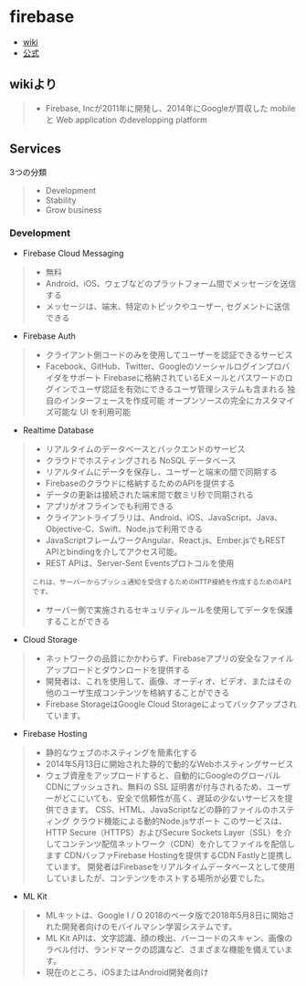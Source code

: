 # firebase

- [wiki](https://en.wikipedia.org/wiki/Firebase)
- [公式](https://firebase.google.com/products/?hl=ja)

## wikiより

> - Firebase, Incが2011年に開発し、2014年にGoogleが買収した
> mobile と Web application のdevelopping platform

## Services

3つの分類
> - Development
> - Stability
> - Grow business

### Development

- Firebase Cloud Messaging

> - 無料
> - Android、iOS、ウェブなどのプラットフォーム間でメッセージを送信する
> - メッセージは、端末、特定のトピックやユーザー, セグメントに送信できる


- Firebase Auth

> - クライアント側コードのみを使用してユーザーを認証できるサービス
> - Facebook、GitHub、Twitter、Googleのソーシャルログインプロバイダをサポート
> Firebaseに格納されているEメールとパスワードのログインでユーザ認証を有効にできるユーザ管理システムも含まれる
> 独自のインターフェースを作成可能
> オープンソースの完全にカスタマイズ可能な UI を利用可能

- Realtime Database

> - リアルタイムのデータベースとバックエンドのサービス
> - クラウドでホスティングされる NoSQL データベース
> - リアルタイムにデータを保存し、ユーザーと端末の間で同期する
> - Firebaseのクラウドに格納するためのAPIを提供する
> - データの更新は接続された端末間で数ミリ秒で同期される
> - アプリがオフラインでも利用できる
> - クライアントライブラリは、Android、iOS、JavaScript、Java、Objective-C、Swift、Node.jsで利用できる
> - JavaScriptフレームワークAngular、React.js、Ember.jsでもREST APIとbindingを介してアクセス可能。
> - REST APIは、Server-Sent Eventsプロトコルを使用
> ```
> これは、サーバーからプッシュ通知を受信するためのHTTP接続を作成するためのAPIです。
> ```
> - サーバー側で実施されるセキュリティルールを使用してデータを保護することができる

- Cloud Storage

> - ネットワークの品質にかかわらず、Firebaseアプリの安全なファイルアップロードとダウンロードを提供する
> - 開発者は、これを使用して、画像、オーディオ、ビデオ、またはその他のユーザ生成コンテンツを格納することができる
> - Firebase StorageはGoogle Cloud Storageによってバックアップされています。

- Firebase Hosting

> - 静的なウェブのホスティングを簡素化する
> - 2014年5月13日に開始された静的で動的なWebホスティングサービス
> - ウェブ資産をアップロードすると、自動的にGoogleのグローバルCDNにプッシュされ、無料の SSL 証明書が付与されるため、ユーザーがどこにいても、安全で信頼性が高く、遅延の少ないサービスを提供できます。
> CSS、HTML、JavaScriptなどの静的ファイルのホスティング
> クラウド機能による動的Node.jsサポート
> このサービスは、HTTP Secure（HTTPS）およびSecure Sockets Layer（SSL）を介してコンテンツ配信ネットワーク（CDN）を介してファイルを配信します
> CDNバッファFirebase Hostingを提供するCDN Fastlyと提携しています。
> 開発者はFirebaseをリアルタイムデータベースとして使用していましたが、コンテンツをホストする場所が必要でした。

- ML Kit

> - MLキットは、Google I / O 2018のベータ版で2018年5月8日に開始された開発者向けのモバイルマシン学習システムです。
> - ML Kit APIは、文字認識、顔の検出、バーコードのスキャン、画像のラベル付け、ランドマークの認識など、さまざまな機能を備えています。
> - 現在のところ、iOSまたはAndroid開発者向け
